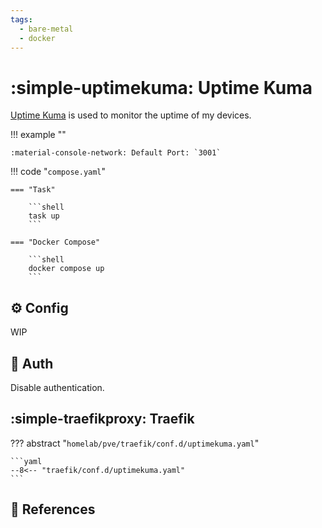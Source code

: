 ```yaml
---
tags:
  - bare-metal
  - docker
---
```

# :simple-uptimekuma: Uptime Kuma

[Uptime Kuma][1] is used to monitor the uptime of my devices.

!!! example ""

    :material-console-network: Default Port: `3001`

!!! code "`compose.yaml`"

    === "Task"
    
        ```shell
        task up
        ```

    === "Docker Compose"
    
        ```shell
        docker compose up
        ```

## :gear: Config

WIP

## :key: Auth

Disable authentication.

## :simple-traefikproxy: Traefik

??? abstract "`homelab/pve/traefik/conf.d/uptimekuma.yaml`"

    ```yaml
    --8<-- "traefik/conf.d/uptimekuma.yaml"
    ```

## :link: References

[1]: <https://uptime.kuma.pet/>
